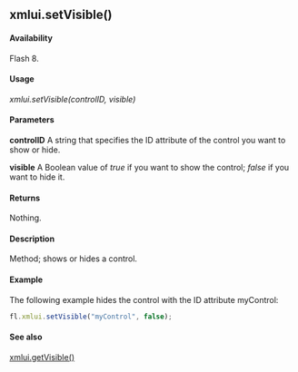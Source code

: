 ## xmlui.setVisible()

#### Availability

Flash 8.

#### Usage

*xmlui.setVisible(controlID, visible)*

#### Parameters

**controlID** A string that specifies the ID attribute of the control you want to show or hide.

**visible** A Boolean value of *true* if you want to show the control; *false* if you want to hide it.

#### Returns

Nothing.

#### Description

Method; shows or hides a control.

#### Example

The following example hides the control with the ID attribute myControl:

```javascript
fl.xmlui.setVisible("myControl", false);

```
#### See also

[xmlui.getVisible()](../XMLUI_object/xmlui5.md)
